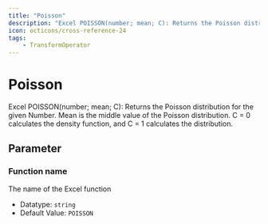 ```yaml
---
title: "Poisson"
description: "Excel POISSON(number; mean; C): Returns the Poisson distribution for the given Number. Mean is the middle value of the Poisson distribution. C = 0 calculates the density function, and C = 1 calculates the distribution."
icon: octicons/cross-reference-24
tags: 
    - TransformOperator
---
```

# Poisson
<!-- This file was generated - DO NOT CHANGE IT MANUALLY -->



Excel POISSON(number; mean; C): Returns the Poisson distribution for the given Number. Mean is the middle value of the Poisson distribution. C = 0 calculates the density function, and C = 1 calculates the distribution.

## Parameter

### Function name

The name of the Excel function

- Datatype: `string`
- Default Value: `POISSON`



